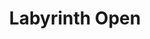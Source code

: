 ---
title: Labyrinth Open
categories:
- events
- radio
- digital
- press
tags:
- festival
position: 2
image: 
is-featured:
is-front: 
website:
facebook: https://www.facebook.com/labyrinthopen/
twitter:
instagram:
spotify:
soundcloud:
youtube:
apple:
layout: client
---